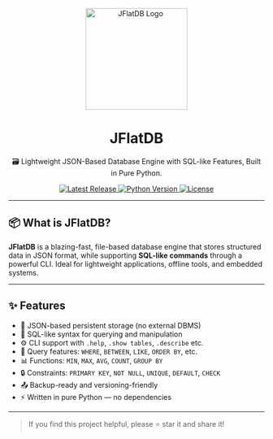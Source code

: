 <p align="center">
  <img src="https://github.com/jflatdb/jflatdb/raw/main/assets/logo/logo.png" width="200" alt="JFlatDB Logo" />
</p>

<h1 align="center">JFlatDB</h1>

<p align="center">
  🗃️ Lightweight JSON-Based Database Engine with SQL-like Features, Built in Pure Python.
</p>

<p align="center">
  <a href="https://github.com/jflatdb/jflatdb">
    <img src="https://img.shields.io/github/v/release/jflatdb/jflatdb" alt="Latest Release">
  </a>
  <a href="https://www.python.org/">
    <img src="https://img.shields.io/badge/python-3.7%2B-blue.svg" alt="Python Version">
  </a>
  <a href="LICENSE">
    <img src="https://img.shields.io/github/license/jflatdb/jflatdb.svg" alt="License">
  </a>
</p>

---

## 📦 What is JFlatDB?

**JFlatDB** is a blazing-fast, file-based database engine that stores structured data in JSON format, while supporting **SQL-like commands** through a powerful CLI. Ideal for lightweight applications, offline tools, and embedded systems.

---

## ✨ Features

- 📁 JSON-based persistent storage (no external DBMS)
- 📝 SQL-like syntax for querying and manipulation
- ⚙️ CLI support with `.help`, `.show tables`, `.describe` etc.
- 🧠 Query features: `WHERE`, `BETWEEN`, `LIKE`, `ORDER BY`, etc.
- 📊 Functions: `MIN`, `MAX`, `AVG`, `COUNT`, `GROUP BY`
- 🔒 Constraints: `PRIMARY KEY`, `NOT NULL`, `UNIQUE`, `DEFAULT`, `CHECK`
- 📤 Backup-ready and versioning-friendly
- ⚡ Written in pure Python — no dependencies

---

> If you find this project helpful, please ⭐ star it and share it!
